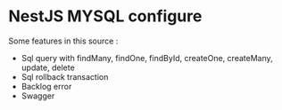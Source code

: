 # NestJS MYSQL configure

Some features in this source :

- Sql query with findMany, findOne, findById, createOne, createMany, update, delete
- Sql rollback transaction
- Backlog error
- Swagger
